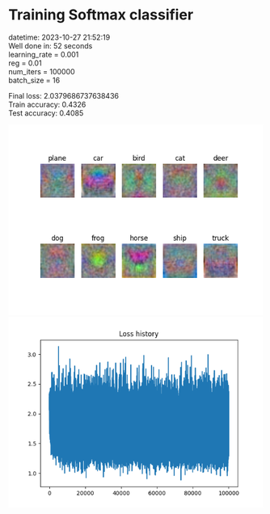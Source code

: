 # Training Softmax classifier  
datetime: 2023-10-27 21:52:19  
Well done in: 52 seconds  
learning_rate = 0.001  
reg = 0.01  
num_iters = 100000  
batch_size = 16  

Final loss: 2.0379686737638436   
Train accuracy: 0.4326   
Test accuracy: 0.4085  

<img src="weights.png">  
<br>
<img src="loss.png">
